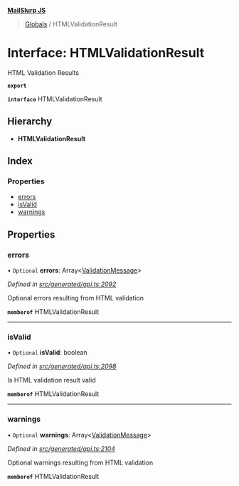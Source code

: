 **[MailSlurp JS](../README.md)**

> [Globals](../README.md) / HTMLValidationResult

# Interface: HTMLValidationResult

HTML Validation Results

**`export`** 

**`interface`** HTMLValidationResult

## Hierarchy

* **HTMLValidationResult**

## Index

### Properties

* [errors](htmlvalidationresult.md#errors)
* [isValid](htmlvalidationresult.md#isvalid)
* [warnings](htmlvalidationresult.md#warnings)

## Properties

### errors

• `Optional` **errors**: Array\<[ValidationMessage](validationmessage.md)>

*Defined in [src/generated/api.ts:2092](https://github.com/mailslurp/mailslurp-client/blob/a36d929/src/generated/api.ts#L2092)*

Optional errors resulting from HTML validation

**`memberof`** HTMLValidationResult

___

### isValid

• `Optional` **isValid**: boolean

*Defined in [src/generated/api.ts:2098](https://github.com/mailslurp/mailslurp-client/blob/a36d929/src/generated/api.ts#L2098)*

Is HTML validation result valid

**`memberof`** HTMLValidationResult

___

### warnings

• `Optional` **warnings**: Array\<[ValidationMessage](validationmessage.md)>

*Defined in [src/generated/api.ts:2104](https://github.com/mailslurp/mailslurp-client/blob/a36d929/src/generated/api.ts#L2104)*

Optional warnings resulting from HTML validation

**`memberof`** HTMLValidationResult

